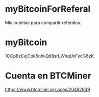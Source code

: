 # myBitcoinForReferal
Mis cuentas para compartir referidos.

# myBitcoin
1CCp8zCejCpk5nhkQd8srLWnqUxFkdG6zK

# Cuenta en BTCMiner
https://www.btcminer.services/20462839


